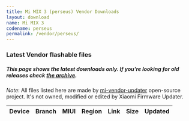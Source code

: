 ```yaml
---
title: Mi MIX 3 (perseus) Vendor Downloads
layout: download
name: Mi MIX 3
codename: perseus
permalink: /vendor/perseus/
---
```


### Latest Vendor flashable files
##### This page shows the latest downloads only. If you're looking for old releases check [the archive](/archive/vendor/perseus/).

*Note*: All files listed here are made by [mi-vendor-updater](https://github.com/TryHardDood/mi-vendor-updater) open-source project. It's not owned, modified or edited by Xiaomi Firmware Updater.

<div class="table-responsive-md" id="table-wrapper">
    <table id="vendor" class="display dt-responsive compact table table-striped table-hover table-sm">
        <thead class="thead-dark">
            <tr>
                <th>Device</th>
                <th>Branch</th>
                <th>MIUI</th>
                <th>Region</th>
                <th>Link</th>
                <th>Size</th>
                <th>Updated</th>
            </tr>
        </thead>
        <script>loadVendorDownloads('perseus', 'latest')</script>
    </table>
</div>
